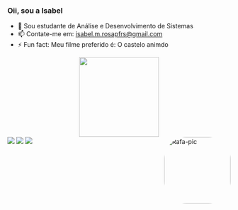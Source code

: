 ### Oii, sou a Isabel
- 🌱 Sou estudante de Análise e Desenvolvimento de Sistemas
- 📫 Contate-me em: isabel.m.rosapfrs@gmail.com
- ⚡ Fun fact: Meu filme preferido é: O castelo animdo


<div align="center">
  <a href="https://github.com/Isabel-MR">
  <img height="180em" src="https://github-readme-stats.vercel.app/api?username=Isabel-MR&show_icons=true&theme=dracula&include_all_commits=true&count_private=true"/>
</div>


<div>
  <a href="https://instagram.com/isamrxx" target="_blank"><img src="https://img.shields.io/badge/-Instagram-%23E4405F?style=for-the-badge&logo=instagram&logoColor=white" target="_blank"></a>
  <a href = "mailto:isabel.m.rosapfrs@gmail.com"><img src="https://img.shields.io/badge/-Gmail-%23333?style=for-the-badge&logo=gmail&logoColor=white" target="_blank"></a>
  <a href="https://www.linkedin.com/in/isabel-maria-da-rosa-a4b356213/" target="_blank"><img src="https://img.shields.io/badge/-LinkedIn-%230077B5?style=for-the-badge&logo=linkedin&logoColor=white" target="_blank"></a> 
    <img align="right" alt="Rafa-pic" height="150" style="border-radius:50px;" src="https://media.giphy.com/media/uKPsJbRnfqJH0YSHIo/giphy.gif">
</div>

